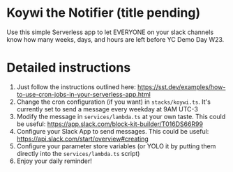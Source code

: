 # Koywi the Notifier (title pending)

Use this simple Serverless app to let EVERYONE on your slack channels know how many weeks, days, and hours are left before YC Demo Day W23.

# Detailed instructions
1. Just follow the instructions outlined here: https://sst.dev/examples/how-to-use-cron-jobs-in-your-serverless-app.html
2. Change the cron configuration (if you want) in ``stacks/koywi.ts``. It's currently set to send a message every weekday  at 9AM UTC-3
2. Modify the message in ``services/lambda.ts`` at your own taste. This could be useful: https://app.slack.com/block-kit-builder/T016DS66R99
3. Configure your Slack App to send messages. This could be useful: https://api.slack.com/start/overview#creating
4. Configure your parameter store variables (or YOLO it by putting them directly into the ``services/lambda.ts`` script)
5. Enjoy your daily reminder!
